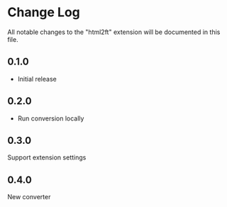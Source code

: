 # Change Log

All notable changes to the "html2ft" extension will be documented in this file.

## 0.1.0

- Initial release

## 0.2.0

- Run conversion locally

## 0.3.0

Support extension settings

## 0.4.0

New converter